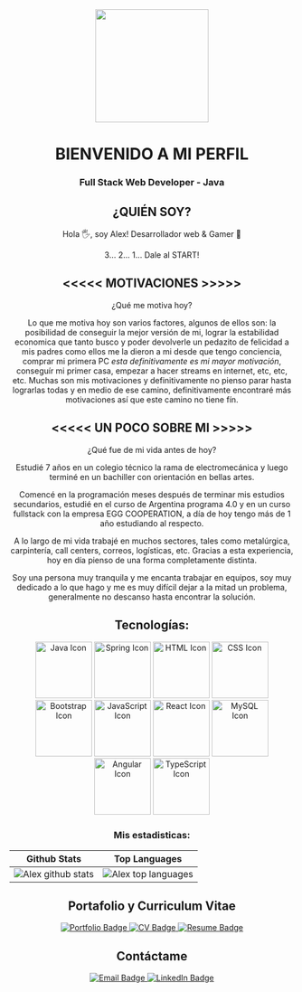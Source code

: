 <div id="header" align="center">
  <img src="https://media.giphy.com/media/nQP9yiMT2MPShAAjHV/giphy.gif" width="200"/>
  <h1>BIENVENIDO A MI PERFIL</h1>
  <h3> Full Stack Web Developer - Java </h3>
  <p><h2>¿QUIÉN SOY?</h2>

Hola 🖐, soy Alex!
Desarrollador web & Gamer 👾

3... 2... 1... Dale al START!

<h2>  <<<<< MOTIVACIONES >>>>></h2>

¿Qué me motiva hoy?

Lo que me motiva hoy son varios factores, algunos de ellos son: la posibilidad de conseguir la mejor versión de mi, lograr la estabilidad economica que tanto busco y poder devolverle un pedazito de felicidad a mis padres como ellos me la dieron a mi desde que tengo conciencia, comprar mi primera PC *esta definitivamente es mi mayor motivación*, conseguír mi primer casa, empezar a hacer streams en internet, etc, etc, etc.
Muchas son mis motivaciones y definitivamente no pienso parar hasta lograrlas todas y en medio de ese camino, definitivamente encontraré más motivaciones así que este camino no tiene fín.

<h2><<<<< UN POCO SOBRE MI >>>>></h2>

¿Qué fue de mi vida antes de hoy?

Estudié 7 años en un colegio técnico la rama de electromecánica y luego terminé en un bachiller con orientación en bellas artes.

Comencé en la programación meses después de terminar mis estudios secundarios, estudié en el curso de Argentina programa 4.0 y en un curso fullstack con la empresa EGG COOPERATION, a día de hoy tengo más de 1 año estudiando al respecto.

A lo largo de mi vida trabajé en muchos sectores, tales como metalúrgica, carpintería, call centers, correos, logísticas, etc. Gracias a esta experiencia, hoy en día pienso de una forma completamente distinta.

Soy una persona muy tranquila y me encanta trabajar en equipos, soy muy dedicado a lo que hago y me es muy difícil dejar a la mitad un problema, generalmente no descanso hasta encontrar la solución.</p>

  </div>
  
<h2 id="tecnologias" align="center">Tecnologías: </h2>
<div align="center">
  <img src="https://img.icons8.com/color/100/000000/java-coffee-cup-logo--v1.png" alt="Java Icon" width="100"/>
  <img src="https://img.icons8.com/color/100/000000/spring-logo--v1.png" alt="Spring Icon" width="100"/>
  <img src="https://img.icons8.com/color/100/000000/html-5--v1.png" alt="HTML Icon" width="100"/>
  <img src="https://img.icons8.com/color/100/000000/css3--v1.png" alt="CSS Icon" width="100"/>
  <img src="https://img.icons8.com/color/48/000000/bootstrap.png" alt="Bootstrap Icon" width="100">
  <img src="https://img.icons8.com/color/100/000000/javascript--v1.png" alt="JavaScript Icon" width="100"/>
  <img src="https://img.icons8.com/officel/100/000000/react.png" alt="React Icon" width="100"/>
  <img src="https://img.icons8.com/color/100/000000/mysql-logo.png" alt="MySQL Icon" width="100"/>
  <img src="https://img.icons8.com/color/100/000000/angularjs.png" alt="Angular Icon" width="100"/>
  <img src="https://img.icons8.com/color/100/000000/typescript.png" alt="TypeScript Icon" width="100"/>
</div>

<h3 align="center">Mis estadisticas:</h3>

| Github Stats | Top Languages |
| --- | --- |
| ![Alex github stats](https://github-readme-stats.vercel.app/api?username=AlexandroMoroz&show_icons=true&title_color=f6c32c&icon_color=f6c32c&text_color=9f9f9f&bg_color=151515&count_private=true) | ![Alex top languages](https://github-readme-stats.vercel.app/api/top-langs/?username=AlexandroMoroz&show_icons=true&title_color=f6c32c&icon_color=f6c32c&text_color=9f9f9f&bg_color=151515&count_private=true&layout=compact) |

<h2 id="sobreMi" align="center">Portafolio y Curriculum Vitae</h2> 
<div align="center">  
  <a href="http://alexandromoroz.github.io">
    <img src="https://img.shields.io/badge/-Portafolio-000000?style=flat&logo=github&logoColor=white" alt="Portfolio Badge">
  </a>
  <a href="https://drive.google.com/file/d/1vb19AlVpwVLAyAYHS3PiPUn_WEFavoeK/view?usp=sharing">
    <img src="https://img.shields.io/badge/-CV-4285F4?style=flat&logo=google-drive&logoColor=white" alt="CV Badge">
  </a>
  <a href="https://drive.google.com/file/d/1IuVHGDV7WKv5TXzxv7W5Pz7VORIpPPgk/view?usp=sharing">
    <img src="https://img.shields.io/badge/-Resume-4285F4?style=flat&logo=google-drive&logoColor=white" alt="Resume Badge">
  </a>
  </div>
<h2 id="contactame" align="center">Contáctame</h2>
  <div align="center">

  <a href="mailto:AlexandroMoroz5@gmail.com">
    <img src="https://img.shields.io/badge/-Email-D14836?style=flat&logo=gmail&logoColor=white" alt="Email Badge">
  </a>
  <a href="https://www.linkedin.com/in/ivan-alexandro-moroz-java-developer-trainee/">
    <img src="https://img.shields.io/badge/-LinkedIn-0077B5?style=flat&logo=linkedin&logoColor=white" alt="LinkedIn Badge">
  </a>
  </div>
